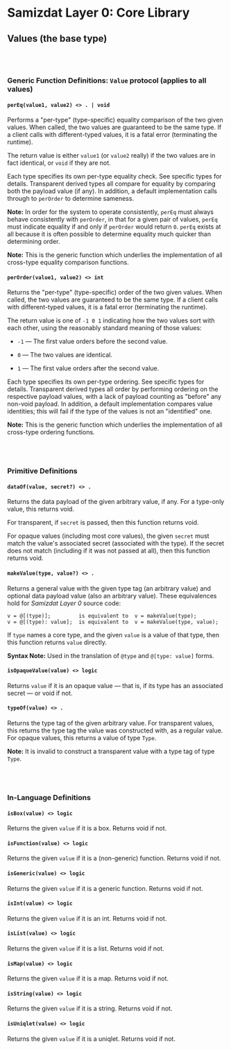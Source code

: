 Samizdat Layer 0: Core Library
==============================

Values (the base type)
----------------------

<br><br>
### Generic Function Definitions: `Value` protocol (applies to all values)

#### `perEq(value1, value2) <> . | void`

Performs a "per-type" (type-specific) equality comparison of the two given
values. When called, the two values are guaranteed to be the same type.
If a client calls with different-typed values, it is a fatal error
(terminating the runtime).

The return value is either `value1` (or `value2` really) if the two values
are in fact identical, or `void` if they are not.

Each type specifies its own per-type equality check. See specific types for
details. Transparent derived types all compare for equality by comparing
both the payload value (if any). In addition, a default implementation
calls through to `perOrder` to determine sameness.

**Note:** In order for the system to operate consistently, `perEq` must
always behave consistently with `perOrder`, in that for a given pair of
values, `perEq` must indicate equality if and only if `perOrder` would return
`0`. `perEq` exists at all because it is often possible to determine
equality much quicker than determining order.

**Note:** This is the generic function which underlies the implementation
of all cross-type equality comparison functions.

#### `perOrder(value1, value2) <> int`

Returns the "per-type" (type-specific) order of the two given values.
When called, the two values are guaranteed to be the same type. If a client
calls with different-typed values, it is a fatal error (terminating the
runtime).

The return value is one of `-1 0 1` indicating how the two values sort with
each other, using the reasonably standard meaning of those values:

* `-1` &mdash; The first value orders before the second value.

* `0` &mdash; The two values are identical.

* `1` &mdash; The first value orders after the second value.

Each type specifies its own per-type ordering. See specific types for
details. Transparent derived types all order by performing ordering
on the respective payload values, with a lack of payload counting as
"before" any non-void payload. In addition, a default implementation
compares value identities; this will fail if the type of the values is
not an "identified" one.

**Note:** This is the generic function which underlies the implementation
of all cross-type ordering functions.


<br><br>
### Primitive Definitions

#### `dataOf(value, secret?) <> .`

Returns the data payload of the given arbitrary value, if any.
For a type-only value, this returns void.

For transparent, if `secret` is passed, then this function returns void.

For opaque values (including most core values), the given `secret` must match
the value's associated secret (associated with the type). If the secret
does not match (including if it was not passed at all), then this function
returns void.

#### `makeValue(type, value?) <> .`

Returns a general value with the given type tag (an arbitrary value)
and optional data payload value (also an arbitrary value). These
equivalences hold for *Samizdat Layer 0* source code:

```
v = @[(type)];         is equivalent to  v = makeValue(type);
v = @[(type): value];  is equivalent to  v = makeValue(type, value);
```

If `type` names a core type, and the given `value` is a value
of that type, then this function returns `value` directly.

**Syntax Note:** Used in the translation of `@type` and `@[type: value]`
forms.

#### `isOpaqueValue(value) <> logic`

Returns `value` if it is an opaque value &mdash; that is, if its type has
an associated secret &mdash; or void if not.

#### `typeOf(value) <> .`

Returns the type tag of the given arbitrary value. For transparent values,
this returns the type tag the value was constructed with, as a regular value.
For opaque values, this returns a value of type `Type`.

**Note:** It is invalid to construct a transparent value with a type tag
of type `Type`.


<br><br>
### In-Language Definitions

#### `isBox(value) <> logic`

Returns the given `value` if it is a box. Returns void if not.

#### `isFunction(value) <> logic`

Returns the given `value` if it is a (non-generic) function. Returns void
if not.

#### `isGeneric(value) <> logic`

Returns the given `value` if it is a generic function. Returns void if not.

#### `isInt(value) <> logic`

Returns the given `value` if it is an int. Returns void if not.

#### `isList(value) <> logic`

Returns the given `value` if it is a list. Returns void if not.

#### `isMap(value) <> logic`

Returns the given `value` if it is a map. Returns void if not.

#### `isString(value) <> logic`

Returns the given `value` if it is a string. Returns void if not.

#### `isUniqlet(value) <> logic`

Returns the given `value` if it is a uniqlet. Returns void if not.
